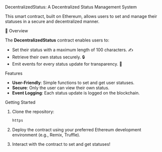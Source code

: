 DecentralizedStatus: A Decentralized Status Management System

This smart contract, built on Ethereum, allows users to set and manage their statuses in a secure and decentralized manner.

📜 Overview

The **DecentralizedStatus** contract enables users to:
- Set their status with a maximum length of 100 characters. ✍️
- Retrieve their own status securely. 🔒
- Emit events for every status update for transparency. 📣

Features

- **User-Friendly**: Simple functions to set and get user statuses.
- **Secure**: Only the user can view their own status.
- **Event Logging**: Each status update is logged on the blockchain.

Getting Started

1. Clone the repository:
   ```bash
   https
   ```
2. Deploy the contract using your preferred Ethereum development environment (e.g., Remix, Truffle).

3. Interact with the contract to set and get statuses!
